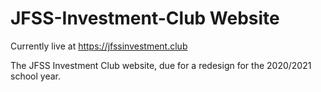 # JFSS-Investment-Club Website
Currently live at https://jfssinvestment.club

The JFSS Investment Club website, due for a redesign for the 2020/2021 school year. 
